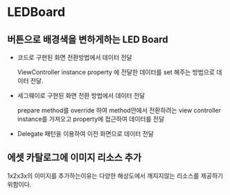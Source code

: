 # LEDBoard

## 버튼으로 배경색을 변하게하는 LED Board


- 코드로 구현된 화면 전환방법에서 데이터 전달
  
  ViewController instance property 에 전달한 데이터를 set 해주는 방법으로 데이터 전달.

- 세그웨이로 구현된 화면 전환 방법에서 데이터 전달

  prepare method를 override 하여 method안에서 전환하려는 view controller instance를 가져오고 property에 접근하여 데이터를 전달
  
- Delegate 패턴을 이용하여 이전 화면으로 데이터 전달

  
## 에셋 카탈로그에 이미지 리소스 추가

  1x2x3x의 이미지를 추가하는이유는 다양한 해상도에서 깨지지않는 리소스를 제공하기 위함이다.
